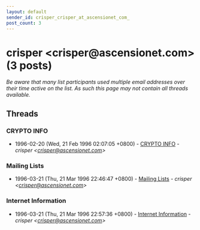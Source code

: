 ```yaml
---
layout: default
sender_id: crisper_crisper_at_ascensionet_com_
post_count: 3
---
```


# crisper <crisper<span>@</span>ascensionet.com> (3 posts)

_Be aware that many list participants used multiple email addresses over their time active on the list. As such this page may not contain all threads available._

## Threads

### CRYPTO INFO
+ 1996-02-20 (Wed, 21 Feb 1996 02:07:05 +0800) - [CRYPTO INFO](/archive/1996/02/98b5c56d09cf5166525bd384894b7171f560468b0bccc4c92ae3a8e9d0366be6) - _crisper \<crisper@ascensionet.com\>_

### Mailing Lists
+ 1996-03-21 (Thu, 21 Mar 1996 22:46:47 +0800) - [Mailing Lists](/archive/1996/03/40eee0762326a1de7eb723bb775c82586a996519b876bb286a277780d90471a6) - _crisper \<crisper@ascensionet.com\>_

### Internet Information
+ 1996-03-21 (Thu, 21 Mar 1996 22:57:36 +0800) - [Internet Information](/archive/1996/03/904581c7b8d6abdbf312260669571dd6d39fa8ee0ab3827b0277d648ab9cc324) - _crisper \<crisper@ascensionet.com\>_

